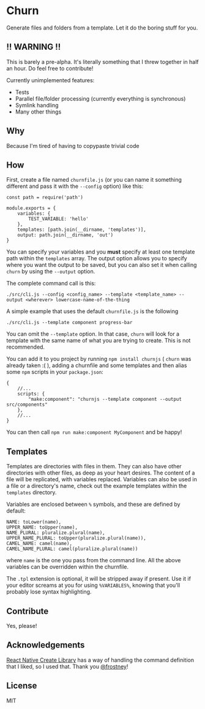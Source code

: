# Churn

Generate files and folders from a template. Let it do the boring stuff for you.

## !! WARNING !!

This is barely a pre-alpha. It's literally something that I threw together in half an hour. Do feel free to contribute!

Currently unimplemented features:

- Tests
- Parallel file/folder processing (currently everything is synchronous)
- Symlink handling
- Many other things

## Why

Because I'm tired of having to copypaste trivial code

## How

First, create a file named `churnfile.js` (or you can name it something different and pass it with the `--config` 
option) like this:

```
const path = require('path')

module.exports = {
	variables: {
		TEST_VARIABLE: 'hello'
	},
	templates: [path.join(__dirname, 'templates')],
	output: path.join(__dirname, 'out')
}
```

You can specify your variables and you **must** specify at least one template path within the `templates` array. The
output option allows you to specify where you want the output to be saved, but you can also set it when calling `churn` 
by using the `--output` option.

The complete command call is this:

`./src/cli.js --config <config_name> --template <template_name> --output <wherever> lowercase-name-of-the-thing`

A simple example that uses the default `churnfile.js` is the following

`./src/cli.js --template component progress-bar`

You can omit the `--template` option. In that case, `churn` will look for a template with the same name of what you are
trying to create. This is not recommended.

You can add it to you project by running `npm install churnjs` ( `churn` was already taken :( ), adding a churnfile and some templates and then alias some `npm` scripts in your `package.json`:

```
{
	//...
	scripts: {
		"make:component": "churnjs --template component --output src/components"
	},
	//...
}
```

You can then call `npm run make:component MyComponent` and be happy!

## Templates

Templates are directories with files in them. They can also have other directories with other files, as deep as your
heart desires. The content of a file will be replicated, with variables replaced. Variables can also be used in a file
or a directory's name, check out the example templates within the `templates` directory. 

Variables are enclosed between `%` symbols, and these are defined by default:

```
NAME: toLower(name),
UPPER_NAME: toUpper(name),
NAME_PLURAL: pluralize.plural(name),
UPPER_NAME_PLURAL: toUpper(pluralize.plural(name)),
CAMEL_NAME: camel(name),
CAMEL_NAME_PLURAL: camel(pluralize.plural(name))
```

where `name` is the one you pass from the command line. All the above variables can be overridden within the churnfile.

The `.tpl` extension is optional, it will be stripped away if present. Use it if your editor screams at you for using 
`%VARIABLES%`, knowing that you'll probably lose syntax highlighting.

## Contribute

Yes, please!

## Acknowledgements

[React Native Create Library](https://github.com/frostney/react-native-create-library) has a way of handling the command
definition that I liked, so I used that. Thank you [@frostney](https://github.com/frostney)!

## License

MIT 
